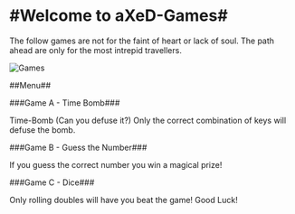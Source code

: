 #Welcome to aXeD-Games#
=====================
The follow games are not for the faint of heart or lack of soul.
The path ahead are only for the most intrepid travellers.

![Games](https://s16-us2.startpage.com/cgi-bin/serveimage?url=https%3A%2F%2Fi.pinimg.com%2Foriginals%2F5e%2F22%2F86%2F5e2286e02a8d3a65558ad3adf7534670.jpg&sp=90033d6218e3a9a082ec7e9f893593e6&anticache=723018)

##Menu##

###Game A - Time Bomb###

Time-Bomb (Can you defuse it?)
Only the correct combination of keys will defuse the bomb.

###Game B - Guess the Number###

If you guess the correct number you win a magical prize!


###Game C - Dice###

Only rolling doubles will have you beat the game!
Good Luck!
